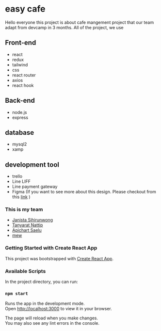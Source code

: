 # easy cafe

Hello everyone this project is about cafe mangement project that our team adapt from devcamp in 3 months. All of the project, we use

## Front-end

- react
- redux
- tailwind
- css
- react router
- axios
- react hook

## Back-end

- node.js
- express

## database

- mysql2
- xamp

## development tool

- trello
- Line LIFF
- Line payment gateway
- Figma (If you want to see more about this design. Please checkout from this [link](https://www.figma.com/file/PKPFWcNx6cfqfWVlidhDAN/eazy-Cafe?node-id=0%3A1) )

### This is my team

- [Janista Sihirunwong](https://github.com/Janistamail)
- [Tanyarat Nattip](https://github.com/Tanyarat65)
- [Apichart Saelu](#)
- [mew](#)

### Getting Started with Create React App

This project was bootstrapped with [Create React App](https://github.com/facebook/create-react-app).

### Available Scripts

In the project directory, you can run:

### `npm start`

Runs the app in the development mode.\
Open [http://localhost:3000](http://localhost:3000) to view it in your browser.

The page will reload when you make changes.\
You may also see any lint errors in the console.
